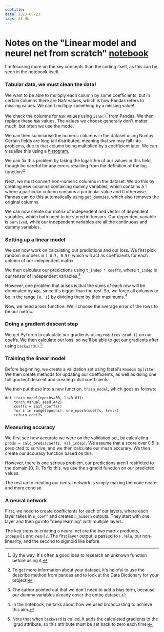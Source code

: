 ```yaml
---
subtitle:
date: 2023-08-23
tags: AI ML 
---
```

# Notes on the "Linear model and neurel net from scratch" [notebook](https://www.kaggle.com/code/jhoward/linear-model-and-neural-net-from-scratch)
I'm focusing more on the key concepts than the coding itself, as this can be seen in the notebook
itself.
### Tabular data, we must clean the data!
We want to be able to multiply each column by some coefficients, but in certain columns there are
NaN values, which is how Pandas refers to missing values. We can't multiply something by a missing
value!

We check the columns for ```NaN``` values using ```isna()```[^1] from Pandas. We then replace
these ```NaN``` values. The values we choose generally don't matter much, but often we use the mode.

We can then summarise the numeric columns in the dataset using Numpy. Certain fields are long tail
distributed, meaning that we may fall into problems, due to that column being multiplied by a
coefficient later. We can visualise this using a [histogram](https://chartio.com/learn/charts/histogram-complete-guide/).

We can fix this problem by taking the logarithm of our values in this field, though be careful for
any errors resulting from the definition of the log function![^2]

Next, we must convert non-numeric columns in the dataset. We do this by creating new columns
containing dummy variables, which contains a 1 where a particular column contains a particular value
and 0 otherwise. Pandas can do this automatically using ```get_dummies```, which also removes the
original columns.

We can now create our matrix of independent and vector of dependent variables, which both need to be
stored in tensors. Our dependent variable is ```Survived```, while our independent variables are all
the continuous and dummy variables.

### Setting up a linear model
We can now work on calculating our predictions and our loss. We first pick random numbers in
```(-0.5, 0.5)```, which will act as coefficients for each column of our independent matrix.

We then calculate our predictions using ```t_indep * coeffs```, where ```t_indep``` is our
tensor of independent variables.[^3]

However, one problem that arises is that the sums of each row will be dominated by ```Age```, since
it's bigger than the rest. So, we force all columns to be in the range ```[0, 1]``` by dividing
them by their maximums.[^4]

Now, we need a loss function. We'll choose the average error of the rows to be our metric.

### Doing a gradient descent step
We get PyTorch to calculate our gradients using ```requires_grad_()``` on our coeffs. We
then calculate our loss, so we'll be able to get our gradients after using ```backward()```.[^5]

### Training the linear model
Before beginning, we create a validation set using fastai's ```Random Splitter```.
We then create methods for updating our coefficients, as well as doing one full gradient descent and
creating intial coefficients.

We then put these into a new function, ```train_model```, which goes as follows:
```
def train_model(epochs=30, lr=0.01):
    torch.manual_seed(442)
    coeffs = init_coeffs()
    for i in range(epochs): one_epoch(coeffs, lr=lr)
    return coeffs
```

### Measuring accuracy
We first see how accurate we were on the validation set, by calculating ```preds = calc_preds(coeffs, val_indep)```. We assume that a score over 0.5 is predicted to survive, and we then calculate our mean
accurary. We then create our accuracy function based on this.

However, there is one serious problem, our predictions aren't restricted to the domain [0, 1]. To
fix this, we use the sigmoid function on our predicted values.

The rest up to creating our neural network is simply making the code neater and more concise.

### A neural network
First, we need to create coefficients for each of our layers, where each layer takes in ```n_coeff```
and creates ```n_hidden``` outputs. They start with one layer and then go into "deep learning" with
multiple layers.

The key steps to creating a neural net are the two matrix products, ```indeps@l1``` and ```res@l2```.
The first layer output is passed to ```F.relu```, our non-linearity, and the second to sigmoid like
before. 


[^1]: By the way, it's often a good idea to research an unknown function before using it.
[^2]: To get more information about your dataset, it's helpful to use the describe method from
      pandas and to look at the Data Dictionary for your project!
[^3]: The author pointed out that we don't need to add a bias term, because our dummy variables
      already cover the entire dataset.
[^4]: In the notebook, he talks about how we used broadcasting to achieve this aim.
[^5]: Note that when ```backward``` is called, it adds the calculated gradients to the .grad attribute,
      so this attribute must be set back to zero each time!

